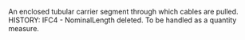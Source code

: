 ﻿An enclosed tubular carrier segment through which cables are pulled.
HISTORY: IFC4 - NominalLength deleted. To be handled as a quantity measure.
